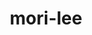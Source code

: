 ---
title: mori-lee
type: sposo
marca: mori-lee
logo: /assets/img/abiti-sposa/thumb-mori-lee.jpg
---